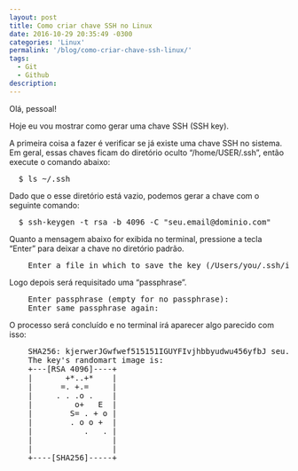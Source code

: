```yaml
---
layout: post
title: Como criar chave SSH no Linux
date: 2016-10-29 20:35:49 -0300
categories: 'Linux'
permalink: '/blog/como-criar-chave-ssh-linux/'
tags:
  - Git
  - Github
description:
---
```


Olá, pessoal!

Hoje eu vou mostrar como gerar uma chave SSH (SSH key).

A primeira coisa a fazer é verificar se já existe uma chave SSH no sistema. Em geral, essas chaves ficam do diretório oculto “/home/USER/.ssh”, então execute o comando abaixo:

<pre class="terminal">
  $ ls ~/.ssh
</pre>

Dado que o esse diretório está vazio, podemos gerar a chave com o seguinte comando:

<pre class="terminal">
  $ ssh-keygen -t rsa -b 4096 -C "seu.email@dominio.com"
</pre>

Quanto a mensagem abaixo for exibida no terminal, pressione a tecla “Enter” para deixar a chave no diretório padrão.

<pre class="terminal">
    Enter a file in which to save the key (/Users/you/.ssh/id_rsa):
</pre>

Logo depois será requisitado uma “passphrase”.

<pre class="terminal">
    Enter passphrase (empty for no passphrase):
    Enter same passphrase again:
</pre>

O processo será concluído e no terminal irá aparecer algo parecido com isso:

<pre class="terminal">
    SHA256: kjerwerJGwfwef515151IGUYFIvjhbbyudwu456yfbJ seu.email@dominio.com
    The key's randomart image is:
    +---[RSA 4096]----+
    |       +*..+*    |
    |      =. +.=     |
    |     . . .o .    |
    |         o+   E  |
    |        S= . + o |
    |        . o o +  |
    |           .   . |
    |                 |
    |                 |
    +----[SHA256]-----+
</pre>
